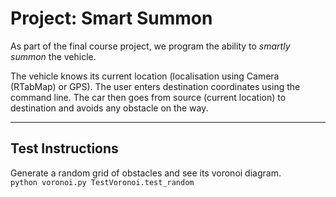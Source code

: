 # Project: Smart Summon

As part of the final course project, we program the ability to _smartly summon_ the vehicle.

The vehicle knows its current location (localisation using Camera (RTabMap) or GPS). The user enters destination coordinates using the command line. The car then goes from source (current location) to destination and avoids any obstacle on the way.

---
## Test Instructions

Generate a random grid of obstacles and see its voronoi diagram. \
```python voronoi.py TestVoronoi.test_random```

